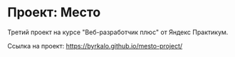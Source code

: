 # Проект: Место

Третий проект на курсе "Веб-разработчик плюс" от Яндекс Практикум. 

Ссылка на проект: https://byrkalo.github.io/mesto-project/